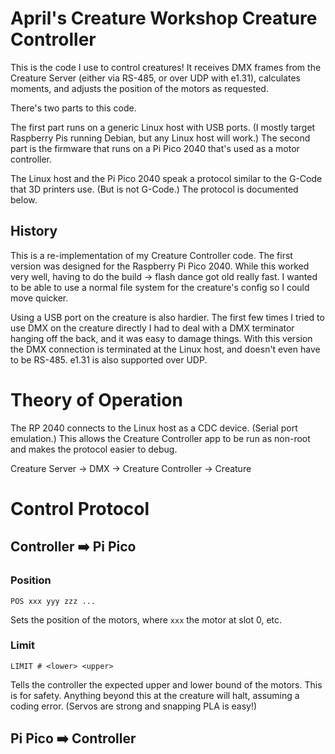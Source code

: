 # April's Creature Workshop Creature Controller

This is the code I use to control creatures! It receives DMX frames from the 
Creature Server (either via RS-485, or over UDP with e1.31), calculates 
moments, and adjusts the position of the motors as requested.

There's two parts to this code.

The first part runs on a generic Linux host with USB ports. (I mostly target 
Raspberry Pis running Debian, but any Linux host will work.) The second part 
is the firmware that runs on a Pi Pico 2040 that's used as a motor controller.

The Linux host and the Pi Pico 2040 speak a protocol similar to the G-Code 
that 3D printers use. (But is not G-Code.) The protocol is documented below.

## History
This is a re-implementation of my Creature Controller code. The first 
version was designed for the Raspberry Pi Pico 2040. While this worked very 
well, having to do the build -> flash dance got old really fast. I wanted to 
be able to use a normal file system for the creature's config so I could 
move quicker.

Using a USB port on the creature is also hardier. The first few times I 
tried to use DMX on the creature directly I had to deal with a DMX 
terminator hanging off the back, and it was easy to damage things. With this 
version the DMX connection is terminated at the Linux host, and doesn't even 
have to be RS-485. e1.31 is also supported over UDP.


# Theory of Operation

The RP 2040 connects to the Linux host as a CDC device. (Serial port 
emulation.) This allows the Creature Controller app to be run as non-root and 
makes the protocol easier to debug.

Creature Server -> DMX -> Creature Controller -> Creature

# Control Protocol

## Controller ➡️ Pi Pico

### Position 

    POS xxx yyy zzz ...

Sets the position of the motors, where `xxx` the motor at slot 0, etc.

### Limit 

    LIMIT # <lower> <upper>

Tells the controller the expected upper and lower bound of the motors. This 
is for safety. Anything beyond this at the creature will halt, assuming a 
coding error. (Servos are strong and snapping PLA is easy!)



## Pi Pico ➡️ Controller

